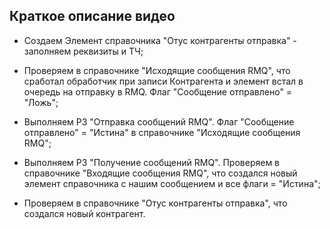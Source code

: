 ## Краткое описание видео

+ Создаем Элемент справочника "Отус контрагенты отправка" - заполняем реквизиты и ТЧ;

+ Проверяем в справочнике "Исходящие сообщения RMQ", что сработал обработчик при записи Контрагента и элемент встал в очередь на отправку в RMQ.
Флаг "Сообщение отправлено" = "Ложь";

+ Выполняем РЗ "Отправка сообщений RMQ".
Флаг "Сообщение отправлено" = "Истина" в справочнике "Исходящие сообщения RMQ";

+ Выполняем РЗ "Получение сообщений RMQ".
Проверяем в справочнике "Входящие сообщения RMQ", что создался новый элемент справочника с нашим сообщением и все флаги = "Истина";

+ Проверяем в справочнике "Отус контрагенты отправка", что создался новый контрагент.

